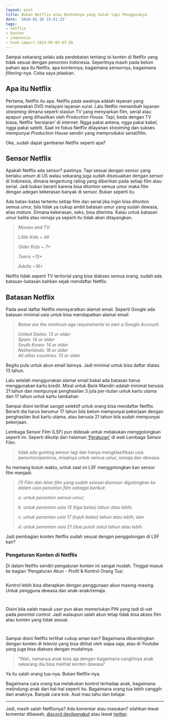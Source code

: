 ```yaml
---
layout: post
title: Bukan Netflix atau Kontennya yang Salah tapi Penggunanya
date: '2016-01-18 15:41:33'
tags:
- netflix
- konten
- indonesia
- hash-import-2024-05-05-07-58
---
```


Sampai sekarang selalu ada perdebatan tentang isi konten di Netflix yang tidak sesuai dengan penonton Indonesia. Sepertinya masih pada belum paham apa itu Netflix, apa kontennya, bagaimana sensornya, bagaimana _filtering_-nya. Coba saya jelaskan.

## **Apa itu Netflix**

Pertama, Netflix itu apa. Netflix pada awalnya adalah layanan yang menyewakan DVD melayani layanan surat. Lalu Netflix menambah layanan _streaming_ dimana seperti stasiun TV yang menyiarkan film, serial atau apapun yang dihasilkan oleh _Production House_. Tapi, beda dengan TV biasa, Netflix ‘bersiaran’ di internet. Ngga pakai antena, ngga pakai kabel, ngga pakai satelit. Saat ini fokus Netflix dilayanan _streaming_ dan sukses mempunyai _Production House_ sendiri yang memproduksi serial/film.

Oke, sudah dapat gambaran Netflix seperti apa?

## **Sensor Netflix**

Apakah Netflix ada sensor? pastinya. Tapi sesuai dengan sensor yang berlaku umum di US walau sekarang juga sudah disesuaikan dengan sensor di Indonesia, dimana tergantung rating yang diberikan pada setiap film atau serial. Jadi bukan berarti karena bisa ditonton semua umur maka film dengan adegan kekerasan banyak di sensor. Bukan seperti itu.

Ada batas-batas tertentu setiap film dan serial jika ingin bisa ditonton semua umur, bila tidak ya cukup ambil batasan umur yang sudah dewasa, alias _mature_. Dimana kekerasan, seks, bisa diterima. Kalau untuk batasan umur balita atau remaja ya seperti itu tidak akan ditayangkan.

> _Movies and TV:_  
>   
> _Little Kids ~ All_  
>   
> _Older Kids ~ 7+_  
>   
> _Teens ~13+_  
>   
> _Adults ~16+_

Netflix tidak seperti TV teritorial yang bisa diakses semua orang, sudah ada batasan-batasan bahkan sejak mendaftar Netflix.

## **Batasan Netflix**

Pada awal daftar Netflix mensyaratkan alamat email. Seperti Google ada batasan minimal usia untuk bisa mendapatkan alamat email.

> _Below are the minimum age requirements to own a Google Account:_  
>   
> _United States: 13 or older_  
> _Spain: 14 or older_  
> _South Korea: 14 or older_  
> _Netherlands: 16 or older_  
> _All other countries: 13 or older_

Begitu pula untuk akun email lainnya. Jadi minimal untuk bisa daftar diatas 13 tahun.

Lalu setelah menggunakan alamat email bakal ada batasan harus menggunakan kartu kredit. Misal untuk Bank Mandiri adalah minimal berusia 21 tahun dan mempunyai penghasilan 3 juta per-bulan untuk kartu utama dan 17 tahun untuk kartu tambahan

Sampai disini terlihat sangat selektif untuk orang bisa mendaftar Netflix. Berarti dia harus berumur 17 tahun bila belum mempunyai pekerjaan dengan penghasilan ikut kartu utama, atau berusia 21 tahun bila sudah mempunyai pekerjaan.

Lembaga Sensor Film (LSF) pun didesak untuk melakukan menggolongkan seperti ini. Seperti dikutip dari halaman [‘Peraturan’](http://lsf.go.id/peraturan) di _web_ Lembaga Sensor Film:

> tidak ada gunting sensor lagi dan hanya mengklasifikasi usia penonton/pemirsa, misalnya untuk semua umur, remaja dan dewasa.

Itu memang butuh waktu, untuk saat ini LSF menggolongkan kan sensor film menjadi:

> _(1) Film dan iklan film yang sudah selesai disensor digolongkan ke dalam usia penonton film sebagai berikut:_  
>   
> _a. untuk penonton semua umur;_  
>   
> _b. untuk penonton usia 13 (tiga belas) tahun atau lebih;_  
>   
> _c. untuk penonton usia 17 (tujuh belas) tahun atau lebih; dan_  
>   
> _d. untuk penonton usia 21 (dua puluh satu) tahun atau lebih._

Jadi pembagian konten Netflix sudah sesuai dengan penggolongan di LSF kan?

### Pengaturan Konten di Netflix

Di dalam Netflix sendiri pengaturan konten ini sangat mudah. Tinggal masuk ke bagian ‘Pengaturan Akun - Profil & Kontrol Orang Tua’.

<figure class="kg-card kg-image-card"><img src="https://cdn.statically.io/img/devilpenakut.com/content/images/size/w1000/2022/01/image.png" class="kg-image" alt loading="lazy"></figure>

Kontrol lebih bisa diterapkan dengan penggunaan akun masing-masing. Untuk pengguna dewasa dan anak-anak/remaja.

<figure class="kg-card kg-image-card"><img src="https://cdn.statically.io/img/devilpenakut.com/content/images/size/w1000/2022/01/image-2.png" class="kg-image" alt loading="lazy"></figure><figure class="kg-card kg-image-card"><img src="https://cdn.statically.io/img/devilpenakut.com/content/images/size/w1000/2022/01/image-1.png" class="kg-image" alt loading="lazy"></figure>

Disini bila salah masuk _user_ pun akan memerlukan PIN yang tadi di-set pada _parental control_. Jadi walaupun salah akun tetap tidak bisa akses film atau konten yang tidak sesuai.

<figure class="kg-card kg-image-card"><img src="https://cdn.statically.io/img/devilpenakut.com/content/images/2022/01/image-4.png" class="kg-image" alt loading="lazy"></figure><figure class="kg-card kg-image-card"><img src="https://cdn.statically.io/img/devilpenakut.com/content/images/2022/01/image-3.png" class="kg-image" alt loading="lazy"></figure>

Sampai disini Netflix terlihat cukup aman kan? Bagaimana dibandingkan dengan konten di televisi yang bisa dilihat oleh siapa saja, atau di Youtube yang juga bisa diakses dengan mudahnya.

> “Wah, namanya anak bisa aja dengan bagaimana cangihnya anak sekarang dia bisa melihat konten dewasa”

Ya itu salah orang tua-nya. Bukan Netflix-nya.

Bagaimana cara orang tua melakukan kontrol terhadap anak, bagaimana melindungi anak dari hal-hal seperti itu. Bagaimana orang tua lebih canggih dari anaknya. Banyak cara kok. Asal mau tahu dan belajar.

* * *

Jadi, masih salah Netflixnya? Ada komentar atau masukan? silahkan lewat komentar dibawah, [discord devilpenakut](https://discord.gg/694HsdDGzy) atau lewat [twitter](https://twitter.com/devilpenakut).

<!--kg-card-begin: html--><script src="https://utteranc.es/client.js" repo="devilpenakut/dpcomment" issue-term="title" theme="preferred-color-scheme" crossorigin="anonymous" async>
</script><!--kg-card-end: html--><!--kg-card-begin: html--><script async src="%5B%5D(https://pagead2.googlesyndication.com/pagead/js/adsbygoogle.js)%5Bhttps://pagead2.googlesyndication.com/pagead/js/adsbygoogle.js%5D(https://pagead2.googlesyndication.com/pagead/js/adsbygoogle.js)"></script> <!-- Iklan footer --> <ins class="adsbygoogle" style="display:block" data-ad-client="ca-pub-1156918246014761" data-ad-slot="1840206804" data-ad-format="auto" data-full-width-responsive="true"></ins> <script> (adsbygoogle = window.adsbygoogle || []).push({}); </script><!--kg-card-end: html-->